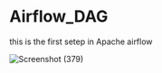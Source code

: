 # Airflow_DAG
this is the first setep in Apache airflow 




![Screenshot (379)](https://user-images.githubusercontent.com/60605851/219508468-9e6096ba-0e32-47ee-a4a3-40ecb210a62a.png)

